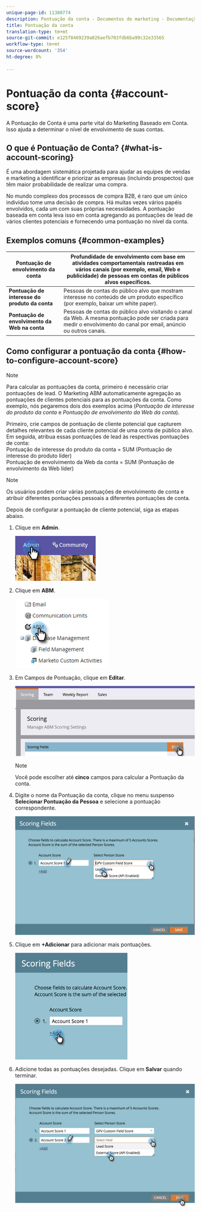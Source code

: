```yaml
---
unique-page-id: 11380774
description: Pontuação da conta - Documentos do marketing - Documentação do produto
title: Pontuação da conta
translation-type: tm+mt
source-git-commit: e125f8469239a026aefb703fdb6ba99c32e33565
workflow-type: tm+mt
source-wordcount: '354'
ht-degree: 0%

---
```



# Pontuação da conta {#account-score}

A Pontuação de Conta é uma parte vital do Marketing Baseado em Conta. Isso ajuda a determinar o nível de envolvimento de suas contas.

## O que é Pontuação de Conta? {#what-is-account-scoring}

É uma abordagem sistemática projetada para ajudar as equipes de vendas e marketing a identificar e priorizar as empresas (incluindo prospectos) que têm maior probabilidade de realizar uma compra.

No mundo complexo dos processos de compra B2B, é raro que um único indivíduo tome uma decisão de compra. Há muitas vezes vários papéis envolvidos, cada um com suas próprias necessidades. A pontuação baseada em conta leva isso em conta agregando as pontuações de lead de vários clientes potenciais e fornecendo uma pontuação no nível da conta.

## Exemplos comuns {#common-examples}

| **Pontuação de envolvimento da conta** | Profundidade de envolvimento com base em atividades comportamentais rastreadas em vários canais (por exemplo, email, Web e publicidade) de pessoas em contas de públicos alvos específicos. |
|---|---|
| **Pontuação de interesse do produto da conta** | Pessoas de contas do público alvo que mostram interesse no conteúdo de um produto específico (por exemplo, baixar um white paper). |
| **Pontuação de envolvimento da Web na conta** | Pessoas de contas do público alvo visitando o canal da Web. A mesma pontuação pode ser criada para medir o envolvimento do canal por email, anúncio ou outros canais. |

## Como configurar a pontuação da conta {#how-to-configure-account-score}

>[!NOTE]
>
>Para calcular as pontuações da conta, primeiro é necessário criar pontuações de lead. O Marketing ABM automaticamente agregação as pontuações de clientes potenciais para as pontuações da conta. Como exemplo, nós pegaremos dois dos exemplos acima (_Pontuação de interesse do produto da conta_ e _Pontuação de envolvimento da Web da conta_).
>
>Primeiro, crie campos de pontuação de cliente potencial que capturem detalhes relevantes de cada cliente potencial de uma conta de público alvo.\
>Em seguida, atribua essas pontuações de lead às respectivas pontuações de conta:\
>Pontuação de interesse do produto da conta = SUM (Pontuação de interesse do produto líder)\
>Pontuação de envolvimento da Web da conta = SUM (Pontuação de envolvimento da Web líder)

>[!NOTE]
>
>Os usuários podem criar várias pontuações de envolvimento de conta e atribuir diferentes pontuações pessoais a diferentes pontuações de conta.

Depois de configurar a pontuação de cliente potencial, siga as etapas abaixo.

1. Clique em **Admin**.

   ![](assets/one-1.png)

1. Clique em **ABM**.

   ![](assets/two-1.png)

1. Em Campos de Pontuação, clique em **Editar**.

   ![](assets/three-1.png)

   >[!NOTE]
   >
   >Você pode escolher até **cinco** campos para calcular a Pontuação da conta.

1. Digite o nome da Pontuação da conta, clique no menu suspenso **Selecionar Pontuação da Pessoa** e selecione a pontuação correspondente.

   ![](assets/four.png)

1. Clique em **+Adicionar** para adicionar mais pontuações.

   ![](assets/five.png)

1. Adicione todas as pontuações desejadas. Clique em **Salvar** quando terminar.

   ![](assets/six.png)
